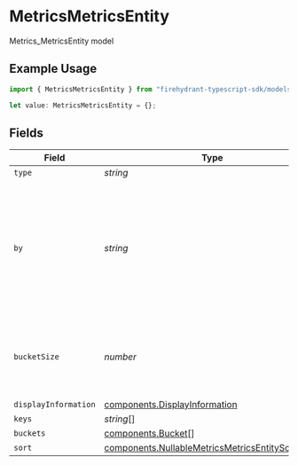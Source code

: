 # MetricsMetricsEntity

Metrics_MetricsEntity model

## Example Usage

```typescript
import { MetricsMetricsEntity } from "firehydrant-typescript-sdk/models/components";

let value: MetricsMetricsEntity = {};
```

## Fields

| Field                                                                                                                               | Type                                                                                                                                | Required                                                                                                                            | Description                                                                                                                         |
| ----------------------------------------------------------------------------------------------------------------------------------- | ----------------------------------------------------------------------------------------------------------------------------------- | ----------------------------------------------------------------------------------------------------------------------------------- | ----------------------------------------------------------------------------------------------------------------------------------- |
| `type`                                                                                                                              | *string*                                                                                                                            | :heavy_minus_sign:                                                                                                                  | N/A                                                                                                                                 |
| `by`                                                                                                                                | *string*                                                                                                                            | :heavy_minus_sign:                                                                                                                  | The field by which the metrics are grouped. Can be one of: total, severity, priority, functionality, service, environment, or user. |
| `bucketSize`                                                                                                                        | *number*                                                                                                                            | :heavy_minus_sign:                                                                                                                  | The size of returned buckets. Can be one of: day, week, month, or all_time.                                                         |
| `displayInformation`                                                                                                                | [components.DisplayInformation](../../models/components/displayinformation.md)                                                      | :heavy_minus_sign:                                                                                                                  | N/A                                                                                                                                 |
| `keys`                                                                                                                              | *string*[]                                                                                                                          | :heavy_minus_sign:                                                                                                                  | N/A                                                                                                                                 |
| `buckets`                                                                                                                           | [components.Bucket](../../models/components/bucket.md)[]                                                                            | :heavy_minus_sign:                                                                                                                  | N/A                                                                                                                                 |
| `sort`                                                                                                                              | [components.NullableMetricsMetricsEntitySortEntity](../../models/components/nullablemetricsmetricsentitysortentity.md)              | :heavy_minus_sign:                                                                                                                  | N/A                                                                                                                                 |